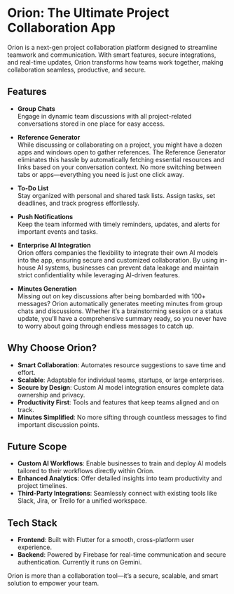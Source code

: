 # Orion: The Ultimate Project Collaboration App  

Orion is a next-gen project collaboration platform designed to streamline teamwork and communication. With smart features, secure integrations, and real-time updates, Orion transforms how teams work together, making collaboration seamless, productive, and secure.  

## Features  

- **Group Chats**  
  Engage in dynamic team discussions with all project-related conversations stored in one place for easy access.  

- **Reference Generator**  
  While discussing or collaborating on a project, you might have a dozen apps and windows open to gather references. The Reference Generator eliminates this hassle by automatically fetching essential resources and links based on your conversation context. No more switching between tabs or apps—everything you need is just one click away.  

- **To-Do List**  
  Stay organized with personal and shared task lists. Assign tasks, set deadlines, and track progress effortlessly.  

- **Push Notifications**  
  Keep the team informed with timely reminders, updates, and alerts for important events and tasks.  

- **Enterprise AI Integration**  
  Orion offers companies the flexibility to integrate their own AI models into the app, ensuring secure and customized collaboration. By using in-house AI systems, businesses can prevent data leakage and maintain strict confidentiality while leveraging AI-driven features.  

- **Minutes Generation**  
  Missing out on key discussions after being bombarded with 100+ messages? Orion automatically generates meeting minutes from group chats and discussions. Whether it’s a brainstorming session or a status update, you’ll have a comprehensive summary ready, so you never have to worry about going through endless messages to catch up.  

## Why Choose Orion?  

- **Smart Collaboration**: Automates resource suggestions to save time and effort.  
- **Scalable**: Adaptable for individual teams, startups, or large enterprises.  
- **Secure by Design**: Custom AI model integration ensures complete data ownership and privacy.  
- **Productivity First**: Tools and features that keep teams aligned and on track.  
- **Minutes Simplified**: No more sifting through countless messages to find important discussion points.  

## Future Scope  

- **Custom AI Workflows**: Enable businesses to train and deploy AI models tailored to their workflows directly within Orion.  
- **Enhanced Analytics**: Offer detailed insights into team productivity and project timelines.  
- **Third-Party Integrations**: Seamlessly connect with existing tools like Slack, Jira, or Trello for a unified workspace.  

## Tech Stack  

- **Frontend**: Built with Flutter for a smooth, cross-platform user experience.  
- **Backend**: Powered by Firebase for real-time communication and secure authentication. Currently it runs on Gemini.  

Orion is more than a collaboration tool—it’s a secure, scalable, and smart solution to empower your team.
